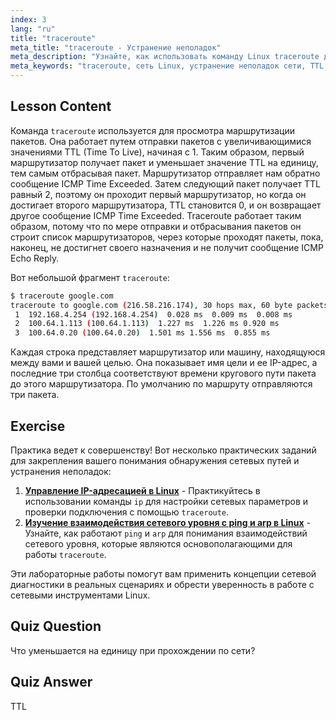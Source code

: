 ```yaml
---
index: 3
lang: "ru"
title: "traceroute"
meta_title: "traceroute - Устранение неполадок"
meta_description: "Узнайте, как использовать команду Linux traceroute для трассировки сетевых маршрутов и устранения проблем с подключением. Разберитесь в TTL и маршрутизации пакетов для начинающих."
meta_keywords: "traceroute, сеть Linux, устранение неполадок сети, TTL, команды Linux, для начинающих, учебник"
---
```


## Lesson Content

Команда `traceroute` используется для просмотра маршрутизации пакетов. Она работает путем отправки пакетов с увеличивающимися значениями TTL (Time To Live), начиная с 1. Таким образом, первый маршрутизатор получает пакет и уменьшает значение TTL на единицу, тем самым отбрасывая пакет. Маршрутизатор отправляет нам обратно сообщение ICMP Time Exceeded. Затем следующий пакет получает TTL равный 2, поэтому он проходит первый маршрутизатор, но когда он достигает второго маршрутизатора, TTL становится 0, и он возвращает другое сообщение ICMP Time Exceeded. Traceroute работает таким образом, потому что по мере отправки и отбрасывания пакетов он строит список маршрутизаторов, через которые проходят пакеты, пока, наконец, не достигнет своего назначения и не получит сообщение ICMP Echo Reply.

Вот небольшой фрагмент `traceroute`:

```bash
$ traceroute google.com
traceroute to google.com (216.58.216.174), 30 hops max, 60 byte packets
 1  192.168.4.254 (192.168.4.254)  0.028 ms  0.009 ms  0.008 ms
 2  100.64.1.113 (100.64.1.113)  1.227 ms  1.226 ms 0.920 ms
 3  100.64.0.20 (100.64.0.20)  1.501 ms 1.556 ms  0.855 ms
```

Каждая строка представляет маршрутизатор или машину, находящуюся между вами и вашей целью. Она показывает имя цели и ее IP-адрес, а последние три столбца соответствуют времени кругового пути пакета до этого маршрутизатора. По умолчанию по маршруту отправляются три пакета.

## Exercise

Практика ведет к совершенству! Вот несколько практических заданий для закрепления вашего понимания обнаружения сетевых путей и устранения неполадок:

1. **[Управление IP-адресацией в Linux](https://labex.io/ru/labs/comptia-manage-ip-addressing-in-linux-592736)** - Практикуйтесь в использовании команды `ip` для настройки сетевых параметров и проверки подключения с помощью `traceroute`.
2. **[Изучение взаимодействия сетевого уровня с ping и arp в Linux](https://labex.io/ru/labs/comptia-explore-network-layer-interaction-with-ping-and-arp-in-linux-592746)** - Узнайте, как работают `ping` и `arp` для понимания взаимодействий сетевого уровня, которые являются основополагающими для работы `traceroute`.

Эти лабораторные работы помогут вам применить концепции сетевой диагностики в реальных сценариях и обрести уверенность в работе с сетевыми инструментами Linux.

## Quiz Question

Что уменьшается на единицу при прохождении по сети?

## Quiz Answer

TTL
